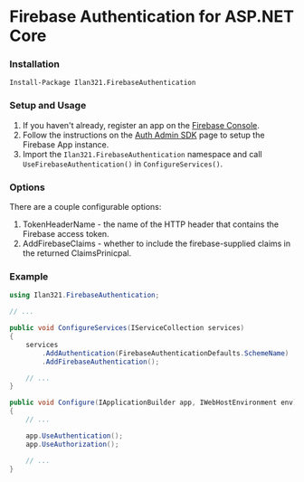 # Firebase Authentication for ASP.NET Core

### Installation

`Install-Package Ilan321.FirebaseAuthentication`

### Setup and Usage

1. If you haven't already, register an app on the [Firebase Console](https://console.firebase.google.com "Firebase Console").
2. Follow the instructions on the [Auth Admin SDK](https://firebase.google.com/docs/admin/setup/ "Auth Admin SDK") page to setup the Firebase App instance.
3. Import the ``Ilan321.FirebaseAuthentication`` namespace and call ``UseFirebaseAuthentication()`` in ``ConfigureServices()``.

### Options

There are a couple configurable options:

1. TokenHeaderName - the name of the HTTP header that contains the Firebase access token.
2. AddFirebaseClaims - whether to include the firebase-supplied claims in the returned ClaimsPrinicpal.

### Example

```csharp
using Ilan321.FirebaseAuthentication;

// ...

public void ConfigureServices(IServiceCollection services)
{
	services
		.AddAuthentication(FirebaseAuthenticationDefaults.SchemeName)
		.AddFirebaseAuthentication();

	// ...
}

public void Configure(IApplicationBuilder app, IWebHostEnvironment env)
{
	// ...

	app.UseAuthentication();
	app.UseAuthorization();

	// ...
}
```

